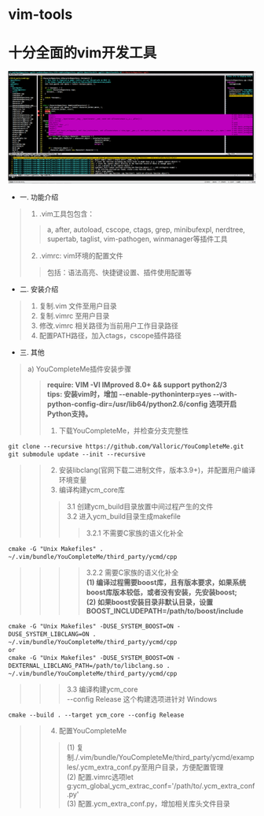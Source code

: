 # vim-tools
# 十分全面的vim开发工具
![loading ...](https://github.com/PowerfulWolf/vim-tools/raw/master/Picture/show.PNG)
* 一. 功能介绍
>1. .vim工具包包含：
>>a, after, autoload, cscope, ctags, grep, minibufexpl, nerdtree, supertab, taglist, vim-pathogen, winmanager等插件工具<br>
>2. .vimrc: vim环境的配置文件
>>包括：语法高亮、快捷键设置、插件使用配置等

* 二. 安装介绍
>1. 复制.vim 文件至用户目录
>2. 复制.vimrc 至用户目录
>3. 修改.vimrc 相关路径为当前用户工作目录路径
>4. 配置PATH路径，加入ctags，cscope插件路径

* 三. 其他
>a) YouCompleteMe插件安装步骤<br>
>>**require: VIM -VI IMproved 8.0+ && support python2/3<br>
tips: 安装vim时，增加 --enable-pythoninterp=yes --with-python-config-dir=/usr/lib64/python2.6/config 选项开启Python支持。**
>>1. 下载YouCompleteMe，并检查分支完整性
```
git clone --recursive https://github.com/Valloric/YouCompleteMe.git
git submodule update --init --recursive
```
>>2. 安装libclang(官网下载二进制文件，版本3.9+)，并配置用户编译环境变量
>>3. 编译构建ycm_core库
>>>3.1 创建ycm_build目录放置中间过程产生的文件<br>
>>>3.2 进入ycm_build目录生成makefile<br> 
>>>>3.2.1 不需要C家族的语义化补全<br>
```
cmake -G "Unix Makefiles" . ~/.vim/bundle/YouCompleteMe/third_party/ycmd/cpp
```
>>>>3.2.2 需要C家族的语义化补全<br>
>>>>**(1) 编译过程需要boost库，且有版本要求，如果系统boost库版本较低，或者没有安装，先安装boost;<br>
(2) 如果boost安装目录非默认目录，设置BOOST_INCLUDEPATH=/path/to/boost/include**
```
cmake -G "Unix Makefiles" -DUSE_SYSTEM_BOOST=ON -DUSE_SYSTEM_LIBCLANG=ON . ~/.vim/bundle/YouCompleteMe/third_party/ycmd/cpp
or
cmake -G "Unix Makefiles" -DUSE_SYSTEM_BOOST=ON -DEXTERNAL_LIBCLANG_PATH=/path/to/libclang.so . ~/.vim/bundle/YouCompleteMe/third_party/ycmd/cpp
```
>>>3.3 编译构建ycm_core<br>
>>>--config Release 这个构建选项进针对 Windows<br>
```
cmake --build . --target ycm_core --config Release
```
>>4. 配置YouCompleteMe
>>>(1) 复制./.vim/bundle/YouCompleteMe/third_party/ycmd/examples/.ycm_extra_conf.py至用户目录，方便配置管理<br>
>>>(2) 配置.vimrc选项let g:ycm_global_ycm_extrac_conf='/path/to/.ycm_extra_conf.py'<br>
>>>(3) 配置.ycm_extra_conf.py，增加相关库头文件目录<br>
